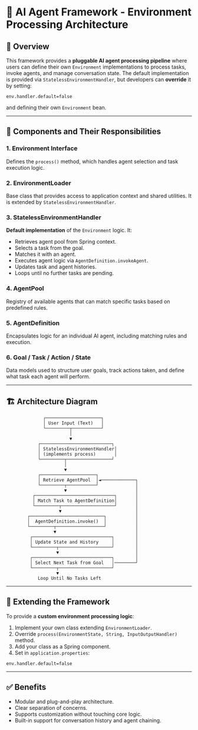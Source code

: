 # 📘 AI Agent Framework - Environment Processing Architecture

## 🧠 Overview

This framework provides a **pluggable AI agent processing pipeline** where users can define their own `Environment` implementations to process tasks, invoke agents, and manage conversation state. The default implementation is provided via `StatelessEnvironmentHandler`, but developers can **override** it by setting:

```properties
env.handler.default=false
```

and defining their own `Environment` bean.

---

## 🔧 Components and Their Responsibilities

### 1. **Environment Interface**

Defines the `process()` method, which handles agent selection and task execution logic.

### 2. **EnvironmentLoader**

Base class that provides access to application context and shared utilities. It is extended by `StatelessEnvironmentHandler`.

### 3. **StatelessEnvironmentHandler**

**Default implementation** of the `Environment` logic. It:

* Retrieves agent pool from Spring context.
* Selects a task from the goal.
* Matches it with an agent.
* Executes agent logic via `AgentDefinition.invokeAgent`.
* Updates task and agent histories.
* Loops until no further tasks are pending.

### 4. **AgentPool**

Registry of available agents that can match specific tasks based on predefined rules.

### 5. **AgentDefinition**

Encapsulates logic for an individual AI agent, including matching rules and execution.

### 6. **Goal / Task / Action / State**

Data models used to structure user goals, track actions taken, and define what task each agent will perform.

---

## 🏗️ Architecture Diagram

```
              ┌─────────────────────┐
              │ User Input (Text)   │
              └─────────┬───────────┘
                        │
                        ▼
            ┌───────────────────────────┐
            │ StatelessEnvironmentHandler│
            │ (implements process)       │
            └─────────┬─────────────────┘
                      │
                      ▼
            ┌─────────────────────┐
            │ Retrieve AgentPool  │◄─────────────┐
            └─────────┬───────────┘              │
                      ▼                          │
          ┌──────────────────────────────┐       │
          │ Match Task to AgentDefinition│       │
          └─────────┬────────────────────┘       │
                    ▼                            │
        ┌────────────────────────────┐           │
        │  AgentDefinition.invoke()  │           │
        └─────────┬──────────────────┘           │
                  ▼                              │
         ┌──────────────────────────────┐        │
         │ Update State and History     │        │
         └─────────┬────────────────────┘        │
                   ▼                             │
         ┌──────────────────────────────┐        │
         │ Select Next Task from Goal   │────────┘
         └─────────┬────────────────────┘
                   ▼
            Loop Until No Tasks Left

```

---

## 🔄 Extending the Framework

To provide a **custom environment processing logic**:

1. Implement your own class extending `EnvironmentLoader`.
2. Override `process(EnvironmentState, String, InputOutputHandler)` method.
3. Add your class as a Spring component.
4. Set in `application.properties`:

```properties
env.handler.default=false
```

---

## ✅ Benefits

* Modular and plug-and-play architecture.
* Clear separation of concerns.
* Supports customization without touching core logic.
* Built-in support for conversation history and agent chaining.
